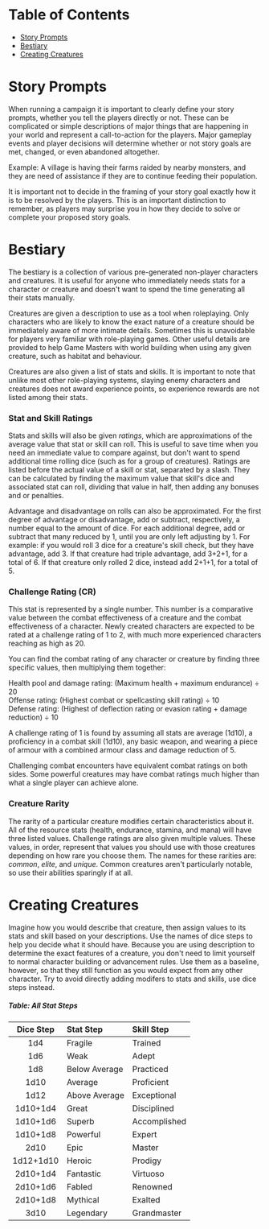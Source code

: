 # Table of Contents

* [Story Prompts](#story-prompts)
* [Bestiary](#bestiary)
* [Creating Creatures](#creating-creatures)

# Story Prompts

When running a campaign it is important to clearly define your story prompts, whether you tell the players directly or not. These can be complicated or simple descriptions of major things that are happening in your world and represent a call-to-action for the players. Major gameplay events and player decisions will determine whether or not story goals are met, changed, or even abandoned altogether.

Example: A village is having their farms raided by nearby monsters, and they are need of assistance if they are to continue feeding their population.

It is important not to decide in the framing of your story goal exactly how it is to be resolved by the players. This is an important distinction to remember, as players may surprise you in how they decide to solve or complete your proposed story goals.

# Bestiary

The bestiary is a collection of various pre-generated non-player characters and creatures. It is useful for anyone who immediately needs stats for a character or creature and doesn't want to spend the time generating all their stats manually.

Creatures are given a description to use as a tool when roleplaying. Only characters who are likely to know the exact nature of a creature should be immediately aware of more intimate details. Sometimes this is unavoidable for players very familiar with role-playing games. Other useful details are provided to help Game Masters with world building when using any given creature, such as habitat and behaviour.

Creatures are also given a list of stats and skills. It is important to note that unlike most other role-playing systems, slaying enemy characters and creatures does not award experience points, so experience rewards are not listed among their stats.

### Stat and Skill Ratings

Stats and skills will also be given *ratings*, which are approximations of the average value that stat or skill can roll. This is useful to save time when you need an immediate value to compare against, but don't want to spend additional time rolling dice (such as for a group of creatures). Ratings are listed before the actual value of a skill or stat, separated by a slash. They can be calculated by finding the maximum value that skill's dice and associated stat can roll, dividing that value in half, then adding any bonuses and or penalties.

Advantage and disadvantage on rolls can also be approximated. For the first degree of advantage or disadvantage, add or subtract, respectively, a number equal to the amount of dice. For each additional degree, add or subtract that many reduced by 1, until you are only left adjusting by 1. For example: if you would roll 3 dice for a creature's skill check, but they have advantage, add 3. If that creature had triple advantage, add 3+2+1, for a total of 6. If that creature only rolled 2 dice, instead add 2+1+1, for a total of 5.

### Challenge Rating (CR)

This stat is represented by a single number. This number is a comparative value between the combat effectiveness of a creature and the combat effectiveness of a character. Newly created characters are expected to be rated at a challenge rating of 1 to 2, with much more experienced characters reaching as high as 20.

You can find the combat rating of any character or creature by finding three specific values, then multiplying them together:

Health pool and damage rating: (Maximum health + maximum endurance) ÷ 20  
Offense rating: (Highest combat or spellcasting skill rating) ÷ 10  
Defense rating: (Highest of deflection rating or evasion rating + damage reduction) ÷ 10

A challenge rating of 1 is found by assuming all stats are average (1d10), a proficiency in a combat skill (1d10), any basic weapon, and wearing a piece of armour with a combined armour class and damage reduction of 5.

Challenging combat encounters have equivalent combat ratings on both sides. Some powerful creatures may have combat ratings much higher than what a single player can achieve alone.

### Creature Rarity

The rarity of a particular creature modifies certain characteristics about it. All of the resource stats (health, endurance, stamina, and mana) will have three listed values. Challenge ratings are also given multiple values. These values, in order, represent that values you should use with those creatures depending on how rare you choose them. The names for these rarities are: *common*, *elite*, and *unique*. Common creatures aren't particularly notable, so use their abilities sparingly if at all.

# Creating Creatures

Imagine how you would describe that creature, then assign values to its stats and skill based on your descriptions. Use the names of dice steps to help you decide what it should have. Because you are using description to determine the exact features of a creature, you don't need to limit yourself to normal character building or advancement rules. Use them as a baseline, however, so that they still function as you would expect from any other character. Try to avoid directly adding modifers to stats and skills, use dice steps instead.

##### Table: All Stat Steps
| Dice Step | Stat Step | Skill Step |
|:-:|:-|:-|
| 1d4 | Fragile | Trained |
| 1d6 | Weak | Adept |
| 1d8 | Below Average | Practiced |
| 1d10 | Average | Proficient |
| 1d12 | Above Average | Exceptional |
| 1d10+1d4 | Great | Disciplined |
| 1d10+1d6 | Superb | Accomplished |
| 1d10+1d8 | Powerful | Expert |
| 2d10 | Epic | Master |
| 1d12+1d10 | Heroic | Prodigy |
| 2d10+1d4 | Fantastic | Virtuoso |
| 2d10+1d6 | Fabled | Renowned |
| 2d10+1d8 | Mythical | Exalted |
| 3d10 | Legendary | Grandmaster |

